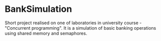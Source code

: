 # BankSimulation
Short project realised on one of laboratories in university course - "Concurrent programming". 
It is a simulation of basic banking operations using shared memory and semaphores.
